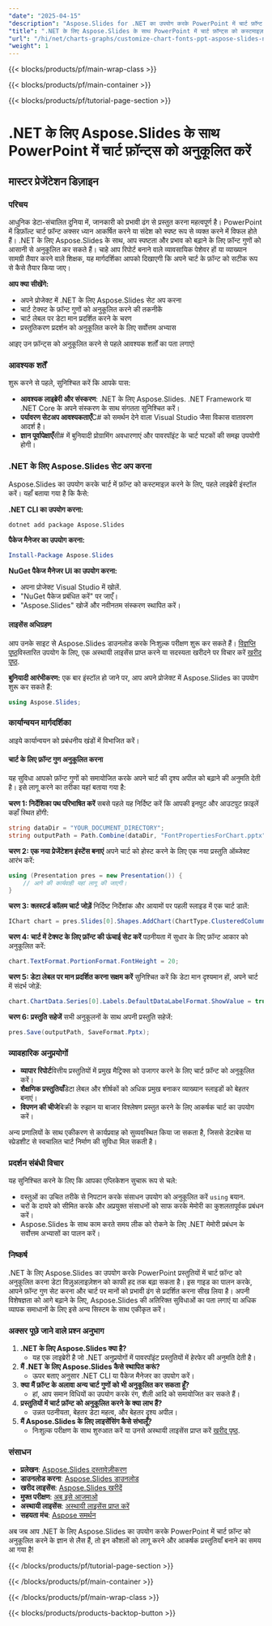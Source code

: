```yaml
---
"date": "2025-04-15"
"description": "Aspose.Slides for .NET का उपयोग करके PowerPoint में चार्ट फ़ॉन्ट को कस्टमाइज़ करना सीखें। बेहतर पठनीयता और प्रभाव के लिए अनुकूलित फ़ॉन्ट गुणों के साथ अपनी प्रस्तुतियों को बेहतर बनाएँ।"
"title": ".NET के लिए Aspose.Slides के साथ PowerPoint में चार्ट फ़ॉन्ट्स को कस्टमाइज़ करें | मास्टर प्रेजेंटेशन डिज़ाइन"
"url": "/hi/net/charts-graphs/customize-chart-fonts-ppt-aspose-slides-net/"
"weight": 1
---
```


{{< blocks/products/pf/main-wrap-class >}}

{{< blocks/products/pf/main-container >}}

{{< blocks/products/pf/tutorial-page-section >}}
# .NET के लिए Aspose.Slides के साथ PowerPoint में चार्ट फ़ॉन्ट्स को अनुकूलित करें
## मास्टर प्रेजेंटेशन डिज़ाइन

### परिचय
आधुनिक डेटा-संचालित दुनिया में, जानकारी को प्रभावी ढंग से प्रस्तुत करना महत्वपूर्ण है। PowerPoint में डिफ़ॉल्ट चार्ट फ़ॉन्ट अक्सर ध्यान आकर्षित करने या संदेश को स्पष्ट रूप से व्यक्त करने में विफल होते हैं। .NET के लिए Aspose.Slides के साथ, आप स्पष्टता और प्रभाव को बढ़ाने के लिए फ़ॉन्ट गुणों को आसानी से अनुकूलित कर सकते हैं। चाहे आप रिपोर्ट बनाने वाले व्यावसायिक पेशेवर हों या व्याख्यान सामग्री तैयार करने वाले शिक्षक, यह मार्गदर्शिका आपको दिखाएगी कि अपने चार्ट के फ़ॉन्ट को सटीक रूप से कैसे तैयार किया जाए।

**आप क्या सीखेंगे:**
- अपने प्रोजेक्ट में .NET के लिए Aspose.Slides सेट अप करना
- चार्ट टेक्स्ट के फ़ॉन्ट गुणों को अनुकूलित करने की तकनीकें
- चार्ट लेबल पर डेटा मान प्रदर्शित करने के चरण
- प्रस्तुतिकरण प्रदर्शन को अनुकूलित करने के लिए सर्वोत्तम अभ्यास

आइए उन फ़ॉन्ट्स को अनुकूलित करने से पहले आवश्यक शर्तों का पता लगाएं!

### आवश्यक शर्तें
शुरू करने से पहले, सुनिश्चित करें कि आपके पास:
- **आवश्यक लाइब्रेरी और संस्करण**: .NET के लिए Aspose.Slides. .NET Framework या .NET Core के अपने संस्करण के साथ संगतता सुनिश्चित करें।
- **पर्यावरण सेटअप आवश्यकताएँ**C# को समर्थन देने वाला Visual Studio जैसा विकास वातावरण आदर्श है।
- **ज्ञान पूर्वापेक्षाएँ**सी# में बुनियादी प्रोग्रामिंग अवधारणाएं और पावरपॉइंट के चार्ट घटकों की समझ उपयोगी होगी।

### .NET के लिए Aspose.Slides सेट अप करना
Aspose.Slides का उपयोग करके चार्ट में फ़ॉन्ट को कस्टमाइज़ करने के लिए, पहले लाइब्रेरी इंस्टॉल करें। यहाँ बताया गया है कि कैसे:

**.NET CLI का उपयोग करना:**
```bash
dotnet add package Aspose.Slides
```

**पैकेज मैनेजर का उपयोग करना:**
```powershell
Install-Package Aspose.Slides
```

**NuGet पैकेज मैनेजर UI का उपयोग करना:**
- अपना प्रोजेक्ट Visual Studio में खोलें.
- "NuGet पैकेज प्रबंधित करें" पर जाएँ।
- "Aspose.Slides" खोजें और नवीनतम संस्करण स्थापित करें।

#### लाइसेंस अधिग्रहण
आप उनके साइट से Aspose.Slides डाउनलोड करके निःशुल्क परीक्षण शुरू कर सकते हैं। [विज्ञप्ति पृष्ठ](https://releases.aspose.com/slides/net/)विस्तारित उपयोग के लिए, एक अस्थायी लाइसेंस प्राप्त करने या सदस्यता खरीदने पर विचार करें [खरीद पृष्ठ](https://purchase.aspose.com/buy).

**बुनियादी आरंभीकरण:**
एक बार इंस्टॉल हो जाने पर, आप अपने प्रोजेक्ट में Aspose.Slides का उपयोग शुरू कर सकते हैं:
```csharp
using Aspose.Slides;
```

### कार्यान्वयन मार्गदर्शिका
आइये कार्यान्वयन को प्रबंधनीय खंडों में विभाजित करें।

#### चार्ट के लिए फ़ॉन्ट गुण अनुकूलित करना
यह सुविधा आपको फ़ॉन्ट गुणों को समायोजित करके अपने चार्ट की दृश्य अपील को बढ़ाने की अनुमति देती है। इसे लागू करने का तरीका यहां बताया गया है:

**चरण 1: निर्देशिका पथ परिभाषित करें**
सबसे पहले यह निर्दिष्ट करें कि आपकी इनपुट और आउटपुट फ़ाइलें कहाँ स्थित होंगी:
```csharp
string dataDir = "YOUR_DOCUMENT_DIRECTORY";
string outputPath = Path.Combine(dataDir, "FontPropertiesForChart.pptx");
```

**चरण 2: एक नया प्रेजेंटेशन इंस्टेंस बनाएं**
अपने चार्ट को होस्ट करने के लिए एक नया प्रस्तुति ऑब्जेक्ट आरंभ करें:
```csharp
using (Presentation pres = new Presentation()) {
    // आगे की कार्यवाही यहां लागू की जाएगी।
}
```

**चरण 3: क्लस्टर्ड कॉलम चार्ट जोड़ें**
निर्दिष्ट निर्देशांक और आयामों पर पहली स्लाइड में एक चार्ट डालें:
```csharp
IChart chart = pres.Slides[0].Shapes.AddChart(ChartType.ClusteredColumn, 100, 100, 500, 400);
```

**चरण 4: चार्ट में टेक्स्ट के लिए फ़ॉन्ट की ऊंचाई सेट करें**
पठनीयता में सुधार के लिए फ़ॉन्ट आकार को अनुकूलित करें:
```csharp
chart.TextFormat.PortionFormat.FontHeight = 20;
```

**चरण 5: डेटा लेबल पर मान प्रदर्शित करना सक्षम करें**
सुनिश्चित करें कि डेटा मान दृश्यमान हों, अपने चार्ट में संदर्भ जोड़ें:
```csharp
chart.ChartData.Series[0].Labels.DefaultDataLabelFormat.ShowValue = true;
```

**चरण 6: प्रस्तुति सहेजें**
सभी अनुकूलनों के साथ अपनी प्रस्तुति सहेजें:
```csharp
pres.Save(outputPath, SaveFormat.Pptx);
```

### व्यावहारिक अनुप्रयोगों
- **व्यापार रिपोर्ट**वित्तीय प्रस्तुतियों में प्रमुख मैट्रिक्स को उजागर करने के लिए चार्ट फ़ॉन्ट को अनुकूलित करें।
- **शैक्षणिक प्रस्तुतियाँ**डेटा लेबल और शीर्षकों को अधिक प्रमुख बनाकर व्याख्यान स्लाइडों को बेहतर बनाएं।
- **विपणन की चीजे**बिक्री के रुझान या बाजार विश्लेषण प्रस्तुत करने के लिए आकर्षक चार्ट का उपयोग करें।

अन्य प्रणालियों के साथ एकीकरण से कार्यप्रवाह को सुव्यवस्थित किया जा सकता है, जिससे डेटाबेस या स्प्रेडशीट से स्वचालित चार्ट निर्माण की सुविधा मिल सकती है।

### प्रदर्शन संबंधी विचार
यह सुनिश्चित करने के लिए कि आपका एप्लिकेशन सुचारू रूप से चले:
- वस्तुओं का उचित तरीके से निपटान करके संसाधन उपयोग को अनुकूलित करें `using` बयान.
- चरों के दायरे को सीमित करके और अप्रयुक्त संसाधनों को साफ करके मेमोरी का कुशलतापूर्वक प्रबंधन करें।
- Aspose.Slides के साथ काम करते समय लीक को रोकने के लिए .NET मेमोरी प्रबंधन के सर्वोत्तम अभ्यासों का पालन करें।

### निष्कर्ष
.NET के लिए Aspose.Slides का उपयोग करके PowerPoint प्रस्तुतियों में चार्ट फ़ॉन्ट को अनुकूलित करना डेटा विज़ुअलाइज़ेशन को काफी हद तक बढ़ा सकता है। इस गाइड का पालन करके, आपने फ़ॉन्ट गुण सेट करना और चार्ट पर मानों को प्रभावी ढंग से प्रदर्शित करना सीख लिया है। अपनी विशेषज्ञता को आगे बढ़ाने के लिए, Aspose.Slides की अतिरिक्त सुविधाओं का पता लगाएं या अधिक व्यापक समाधानों के लिए इसे अन्य सिस्टम के साथ एकीकृत करें।

### अक्सर पूछे जाने वाले प्रश्न अनुभाग
1. **.NET के लिए Aspose.Slides क्या है?**
   - यह एक लाइब्रेरी है जो .NET अनुप्रयोगों में पावरपॉइंट प्रस्तुतियों में हेरफेर की अनुमति देती है।
2. **मैं .NET के लिए Aspose.Slides कैसे स्थापित करूं?**
   - ऊपर बताए अनुसार .NET CLI या पैकेज मैनेजर का उपयोग करें।
3. **क्या मैं फ़ॉन्ट के अलावा अन्य चार्ट गुणों को भी अनुकूलित कर सकता हूँ?**
   - हां, आप समान विधियों का उपयोग करके रंग, शैली आदि को समायोजित कर सकते हैं।
4. **प्रस्तुतियों में चार्ट फ़ॉन्ट को अनुकूलित करने के क्या लाभ हैं?**
   - उन्नत पठनीयता, बेहतर डेटा महत्व, और बेहतर दृश्य अपील।
5. **मैं Aspose.Slides के लिए लाइसेंसिंग कैसे संभालूँ?**
   - निःशुल्क परीक्षण के साथ शुरुआत करें या उनसे अस्थायी लाइसेंस प्राप्त करें [खरीद पृष्ठ](https://purchase.aspose.com/temporary-license/).

### संसाधन
- **प्रलेखन**: [Aspose.Slides दस्तावेज़ीकरण](https://reference.aspose.com/slides/net/)
- **डाउनलोड करना**: [Aspose.Slides डाउनलोड](https://releases.aspose.com/slides/net/)
- **खरीद लाइसेंस**: [Aspose.Slides खरीदें](https://purchase.aspose.com/buy)
- **मुफ्त परीक्षण**: [अब इसे आजमाओ](https://releases.aspose.com/slides/net/)
- **अस्थायी लाइसेंस**: [अस्थायी लाइसेंस प्राप्त करें](https://purchase.aspose.com/temporary-license/)
- **सहयता मंच**: [Aspose समर्थन](https://forum.aspose.com/c/slides/11)

अब जब आप .NET के लिए Aspose.Slides का उपयोग करके PowerPoint में चार्ट फ़ॉन्ट को अनुकूलित करने के ज्ञान से लैस हैं, तो इन कौशलों को लागू करने और आकर्षक प्रस्तुतियाँ बनाने का समय आ गया है!

{{< /blocks/products/pf/tutorial-page-section >}}

{{< /blocks/products/pf/main-container >}}

{{< /blocks/products/pf/main-wrap-class >}}

{{< blocks/products/products-backtop-button >}}
